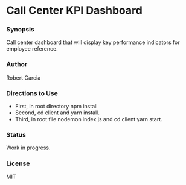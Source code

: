 # Call Center KPI Dashboard

### Synopsis
Call center dashboard that will display key performance indicators for employee reference.

### Author
Robert Garcia

### Directions to Use
* First, in root directory npm install
* Second, cd client and yarn install. 
* Third, in root file nodemon index.js and cd client yarn start.

### Status
Work in progress.

### License
MIT